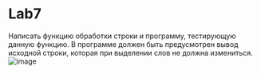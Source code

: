 # Lab7
Написать функцию обработки строки и программу, тестирующую данную
функцию. В программе должен быть предусмотрен вывод исходной строки,
которая при выделении слов не должна измениться.
![image](https://user-images.githubusercontent.com/79037293/234254298-5f00e053-24e9-4df4-8df2-398dfb85473c.png)

